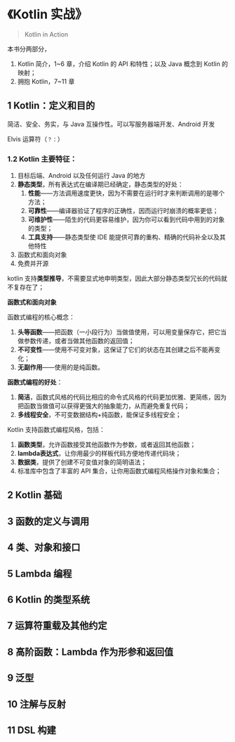 # 《Kotlin 实战》

> Kotlin in Action	





本书分两部分，

1. Kotlin 简介，1~6 章，介绍 Kotlin 的 API 和特性；以及 Java 概念到 Kotlin 的映射；
2. 拥抱 Kotlin，7~11 章



## 1 Kotlin：定义和目的



简洁、安全、务实，与 Java 互操作性。可以写服务器端开发、Android 开发



Elvis 运算符（`？：`）



### **1.2 Kotlin 主要特征**：



1. 目标后端、Android 以及任何运行 Java 的地方
2. **静态类型**，所有表达式在编译期已经确定，静态类型的好处：
   1. **性能**——方法调用速度更快，因为不需要在运行时才来判断调用的是哪个方法；
   2. **可靠性**——编译器验证了程序的正确性，因而运行时崩溃的概率更低；
   3. **可维护性**——陌生的代码更容易维护，因为你可以看到代码中用到的对象的类型；
   4. **工具支持**——静态类型使 IDE 能提供可靠的重构、精确的代码补全以及其他特性
3. 函数式和面向对象
4. 免费并开源



kotlin 支持**类型推导**，不需要显式地申明类型，因此大部分静态类型冗长的代码就不复存在了；





**函数式和面向对象**

函数式编程的核心概念：

1. **头等函数**——把函数（一小段行为）当做值使用，可以用变量保存它，把它当做参数传递，或者当做其他函数的返回值；
2. **不可变性**——使用不可变对象，这保证了它们的状态在其创建之后不能再变化；
3. **无副作用**——使用的是纯函数。



**函数式编程的好处**：

1. **简洁**，函数式风格的代码比相应的命令式风格的代码更加优雅、更简练，因为把函数当做值可以获得更强大的抽象能力，从而避免重复代码；
2. **多线程安全**，不可变数据结构+纯函数，能保证多线程安全；



Kotlin 支持函数式编程风格，包括：

1. **函数类型**，允许函数接受其他函数作为参数，或者返回其他函数；
2. **lambda表达式**，让你用最少的样板代码方便地传递代码块；
3. **数据类**，提供了创建不可变值对象的简明语法；
4. 标准库中包含了丰富的 API 集合，让你用函数式编程风格操作对象和集合；



## 2 Kotlin 基础



## 3 函数的定义与调用





## 4 类、对象和接口





## 5 Lambda 编程



## 6 Kotlin 的类型系统





## 7 运算符重载及其他约定





## 8 高阶函数：Lambda 作为形参和返回值





## 9 泛型





## 10 注解与反射





## 11 DSL 构建